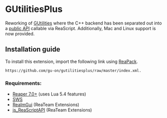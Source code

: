 # GUtilitiesPlus

Reworking of [GUtilities](https://github.com/gu-on/GUtilities/) where the C++ backend has been separated out into a [public API](https://github.com/gu-on/GUtilitiesAPI) callable via ReaScript. Additionally, Mac and Linux support is now provided.

## Installation guide

To install this extension, import the following link using [ReaPack](https://reapack.com/). 

	https://github.com/gu-on/gutilitiesplus/raw/master/index.xml.

### Requirements:

- [Reaper 7.0+](https://www.reaper.fm/download.php) (uses Lua 5.4 features)
- [SWS](https://www.sws-extension.org/)
- [ReaImGui](https://forum.cockos.com/showthread.php?t=250419) (ReaTeam Extensions)
- [js_ReaScriptAPI](https://forum.cockos.com/showthread.php?t=212174) (ReaTeam Extensions)